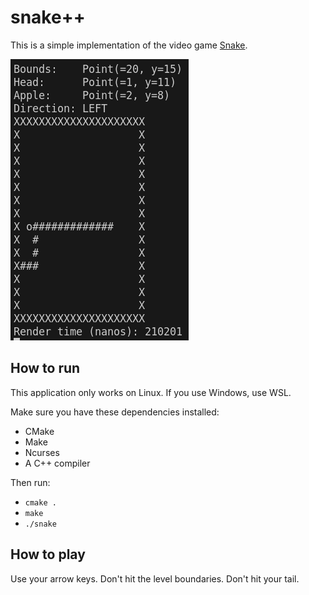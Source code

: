 # snake++

This is a simple implementation of the video game [Snake](https://en.wikipedia.org/wiki/Snake_(1998_video_game)).

<img src="pictures/game.png">

## How to run

This application only works on Linux. If you use Windows, use WSL.

Make sure you have these dependencies installed:
- CMake
- Make
- Ncurses
- A C++ compiler

Then run:
- `cmake .`
- `make`
- `./snake`

## How to play

Use your arrow keys. Don't hit the level boundaries. Don't hit your tail.
